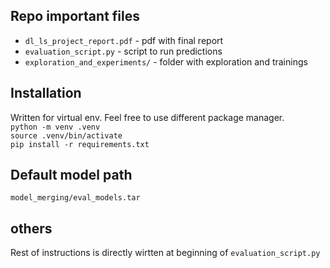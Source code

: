 ## Repo important files
* `dl_ls_project_report.pdf` - pdf with final report
* `evaluation_script.py` - script to run predictions
* `exploration_and_experiments/` - folder with exploration and trainings
 

## Installation
Written for virtual env. Feel free to use different package manager.  
`python -m venv .venv`  
`source .venv/bin/activate`   
`pip install -r requirements.txt`


## Default model path
`model_merging/eval_models.tar`

## others
Rest of instructions is directly wirtten at beginning of `evaluation_script.py`